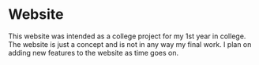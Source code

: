 # Website

This website was intended as a college project for my 1st year in college. The website is just a concept and is not in any way my final work. I plan on adding new features to the website as time goes on.
